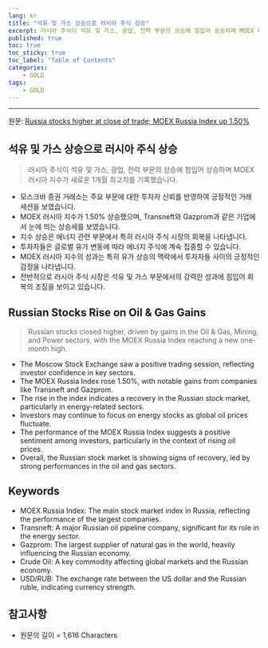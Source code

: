 ```yaml
---
lang: kr
title: "석유 및 가스 상승으로 러시아 주식 상승"
excerpt: 러시아 주식이 석유 및 가스, 광업, 전력 부문의 상승에 힘입어 상승하며 MOEX 러시아 지수가 새로운 1개월 최고치를 기록했습니다.
published: true
toc: true
toc_sticky: true
toc_label: "Table of Contents"
categories:
    - GOLD
tags:
    - GOLD
---
```


---

  원문: [Russia stocks higher at close of trade; MOEX Russia Index up 1.50%](https://www.investing.com/news/stock-market-news/russia-stocks-higher-at-close-of-trade-moex-russia-index-up-150-3788636)

## 석유 및 가스 상승으로 러시아 주식 상승

> 러시아 주식이 석유 및 가스, 광업, 전력 부문의 상승에 힘입어 상승하며 MOEX 러시아 지수가 새로운 1개월 최고치를 기록했습니다.


- 모스크바 증권 거래소는 주요 부문에 대한 투자자 신뢰를 반영하여 긍정적인 거래 세션을 보였습니다.
- MOEX 러시아 지수가 1.50% 상승했으며, Transneft와 Gazprom과 같은 기업에서 눈에 띄는 상승세를 보였습니다.
- 지수 상승은 에너지 관련 부문에서 특히 러시아 주식 시장의 회복을 나타냅니다.
- 투자자들은 글로벌 유가 변동에 따라 에너지 주식에 계속 집중할 수 있습니다.
- MOEX 러시아 지수의 성과는 특히 유가 상승의 맥락에서 투자자들 사이의 긍정적인 감정을 나타냅니다.
- 전반적으로 러시아 주식 시장은 석유 및 가스 부문에서의 강력한 성과에 힘입어 회복의 조짐을 보이고 있습니다.

## Russian Stocks Rise on Oil & Gas Gains

> Russian stocks closed higher, driven by gains in the Oil & Gas, Mining, and Power sectors, with the MOEX Russia Index reaching a new one-month high.


- The Moscow Stock Exchange saw a positive trading session, reflecting investor confidence in key sectors.
- The MOEX Russia Index rose 1.50%, with notable gains from companies like Transneft and Gazprom.
- The rise in the index indicates a recovery in the Russian stock market, particularly in energy-related sectors.
- Investors may continue to focus on energy stocks as global oil prices fluctuate.
- The performance of the MOEX Russia Index suggests a positive sentiment among investors, particularly in the context of rising oil prices.
- Overall, the Russian stock market is showing signs of recovery, led by strong performances in the oil and gas sectors.

## Keywords

- MOEX Russia Index: The main stock market index in Russia, reflecting the performance of the largest companies.
- Transneft: A major Russian oil pipeline company, significant for its role in the energy sector.
- Gazprom: The largest supplier of natural gas in the world, heavily influencing the Russian economy.
- Crude Oil: A key commodity affecting global markets and the Russian economy.
- USD/RUB: The exchange rate between the US dollar and the Russian ruble, indicating currency strength.

## 참고사항

- 원문의 길이 = 1,616 Characters

